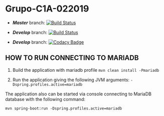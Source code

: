 # Grupo-C1A-022019

* ***Master*** branch: [![Build Status](https://travis-ci.com/dapp-unq/Grupo-C1A-022019.svg?branch=master)](https://travis-ci.com/dapp-unq/Grupo-C1A-022019)

* ***Develop*** branch: [![Build Status](https://travis-ci.com/dapp-unq/Grupo-C1A-022019.svg?branch=develop)](https://travis-ci.com/dapp-unq/Grupo-C1A-022019)

* ***Develop*** branch: [![Codacy Badge](https://api.codacy.com/project/badge/Grade/fb761d40fa5648da821e3df58da760b6)](https://www.codacy.com/manual/LizaChambi/Grupo-C1A-022019?utm_source=github.com&amp;utm_medium=referral&amp;utm_content=dapp-unq/Grupo-C1A-022019&amp;utm_campaign=Badge_Grade)

## HOW TO RUN CONNECTING TO MARIADB

1.  Build the application with mariadb profile `mvn clean install -Pmariadb`

2.  Run the application giving the following JVM arguments: `-Dspring.profiles.active=mariadb`

The application also can be started via console connecting to MariaDB database with the following command:

`mvn spring-boot:run -Dspring.profiles.active=mariadb`